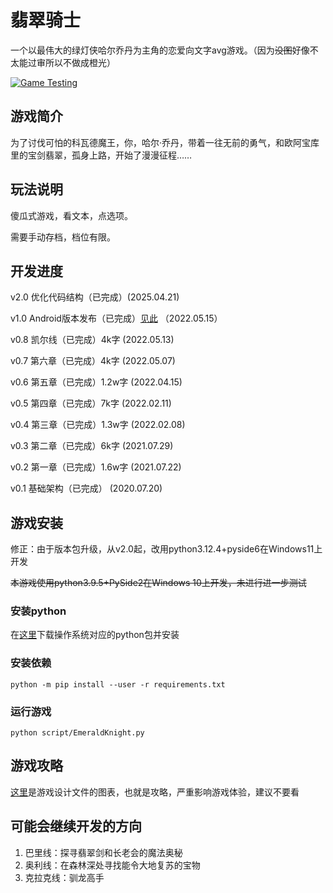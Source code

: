 # 翡翠骑士

一个以最伟大的绿灯侠哈尔乔丹为主角的恋爱向文字avg游戏。（因为~~没图~~好像不太能过审所以不做成橙光）

[![Game Testing](https://github.com/zhuty18/EmeraldKnight/actions/workflows/unit_test.yml/badge.svg)](https://github.com/zhuty18/EmeraldKnight/actions/workflows/unit_test.yml)

## 游戏简介

为了讨伐可怕的科瓦德魔王，你，哈尔·乔丹，带着一往无前的勇气，和欧阿宝库里的宝剑翡翠，孤身上路，开始了漫漫征程……

## 玩法说明

傻瓜式游戏，看文本，点选项。

需要手动存档，档位有限。

## 开发进度

v2.0 优化代码结构（已完成）(2025.04.21)

v1.0 Android版本发布（已完成）[见此](https://github.com/zhuty18/EmeraldKnight-Android) （2022.05.15）

v0.8 凯尔线（已完成）4k字 (2022.05.13)

v0.7 第六章（已完成）4k字 (2022.05.07)

v0.6 第五章（已完成）1.2w字 (2022.04.15)

v0.5 第四章（已完成）7k字 (2022.02.11)

v0.4 第三章（已完成）1.3w字 (2022.02.08)

v0.3 第二章（已完成）6k字 (2021.07.29)

v0.2 第一章（已完成）1.6w字 (2021.07.22)

v0.1 基础架构（已完成） (2020.07.20)

## 游戏安装

修正：由于版本包升级，从v2.0起，改用python3.12.4+pyside6在Windows11上开发

~~本游戏使用python3.9.5+PySide2在Windows 10上开发，未进行进一步测试~~

### 安装python

在[这里](https://www.python.org/downloads/)下载操作系统对应的python包并安装

### 安装依赖

`python -m pip install --user -r requirements.txt`

### 运行游戏

`python script/EmeraldKnight.py`

## 游戏攻略

[这里](img/README.md)是游戏设计文件的图表，也就是攻略，严重影响游戏体验，建议不要看

## 可能会继续开发的方向

1. 巴里线：探寻翡翠剑和长老会的魔法奥秘
2. 奥利线：在森林深处寻找能令大地复苏的宝物
3. 克拉克线：驯龙高手
